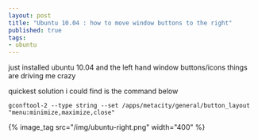 ```yaml
---
layout: post
title: "Ubuntu 10.04 : how to move window buttons to the right"
published: true
tags: 
- ubuntu
---
```

just installed ubuntu 10.04 and the left hand window buttons/icons things are 
driving me crazy

quickest solution i could find is the command below

``` shell
gconftool-2 --type string --set /apps/metacity/general/button_layout "menu:minimize,maximize,close"
```

{% image_tag src="/img/ubuntu-right.png" width="400" %}